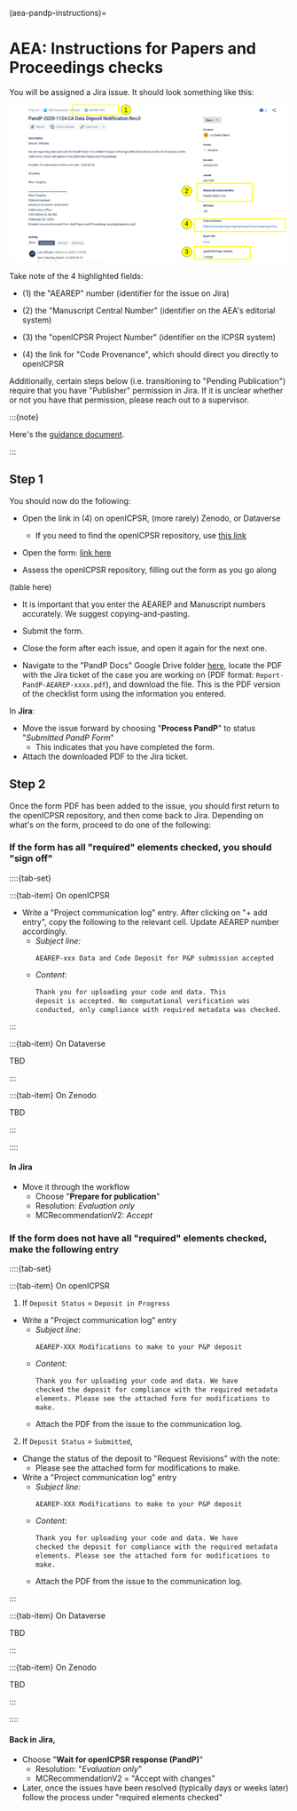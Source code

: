 (aea-pandp-instructions)=
# AEA: Instructions for Papers and Proceedings checks

You will be assigned a Jira issue. It should look something like this:

![](images/jira-pnp_screenshot.png)

Take note of the 4 highlighted fields:

- \(1) the "AEAREP" number (identifier for the issue on Jira)

- \(2) the "Manuscript Central Number" (identifier on the AEA's editorial system)

- \(3) the "openICPSR Project Number" (identifier on the ICPSR system)

- \(4) the link for "Code Provenance", which should direct you directly to openICPSR

Additionally, certain steps below (i.e. transitioning to "Pending Publication") require that you have "Publisher" permission in Jira. If it is unclear whether or not you have that permission, please reach out to a supervisor.  

:::{note}

Here's the [guidance document](https://aeadataeditor.github.io/aea-de-guidance/data-deposit-aea.html).

:::

## Step 1

You should now do the following:

- Open the link in (4) on openICPSR, (more rarely) Zenodo, or Dataverse 

  - If you need to find the openICPSR repository, use [this link](https://www.openicpsr.org/openicpsr/tenant/openicpsr/module/aea/reports)
    
<!-- -->

- Open the form: [link here](https://docs.google.com/forms/d/e/1FAIpQLSdUUZiGw3Rsv7RDimEhmQT4G1T7ZBWUR0Td_lNmAdKs5UGB0w/viewform?usp=sf_link)

- Assess the openICPSR repository, filling out the form as you go along

(table here)

  - It is important that you enter the AEAREP and Manuscript numbers accurately. We suggest copying-and-pasting.

- Submit the form.

- Close the form after each issue, and open it again for the next one.

- Navigate to the "PandP Docs" Google Drive folder [here](https://drive.google.com/drive/u/1/folders/1BhqECqYdBQJecRcDaJf_Jl2NoyiyrYzl), locate the PDF with the Jira ticket of the case you are working on (PDF format: `Report-PandP-AEAREP-xxxx.pdf`), and download the file. This is the PDF version of the checklist form using the information you entered.

In **Jira**:

- Move the issue forward by choosing "**Process PandP**" to status
     "*Submitted PandP Form*"
  - This indicates that you have completed the form.
- Attach the downloaded PDF to the Jira ticket.

## Step 2

Once the form PDF has been added to the issue, you should first return to the openICPSR repository, and then come back to Jira. Depending on what's on the form, proceed to do one of the following:

### If the form has all "required" elements checked, you should "sign off"


::::{tab-set}

:::{tab-item}  On openICPSR

- Write a "Project communication log" entry. After clicking on "+ add entry", copy the following to the relevant cell. Update AEAREP number accordingly.
  - *Subject line:* 
    ```
    AEAREP-xxx Data and Code Deposit for P&P submission accepted
    ```
  - *Content*: 
    ```
    Thank you for uploading your code and data. This
    deposit is accepted. No computational verification was
    conducted, only compliance with required metadata was checked.
    ```

::: 

:::{tab-item} On Dataverse

TBD

:::

:::{tab-item} On Zenodo

TBD

:::

::::

#### In Jira

- Move it through the workflow
  - Choose "**Prepare for publication**"
  - Resolution: *Evaluation only*
  - MCRecommendationV2: *Accept*

### If the form does not have all "required" elements checked, make the following entry

::::{tab-set}

:::{tab-item} On openICPSR

1) If `Deposit Status` = `Deposit in Progress`

- Write a "Project communication log" entry
  - *Subject line:* 
    ```
    AEAREP-XXX Modifications to make to your P&P deposit
    ```
  - *Content:* 
    ```
    Thank you for uploading your code and data. We have
    checked the deposit for compliance with the required metadata
    elements. Please see the attached form for modifications to
    make.
    ```
  - Attach the PDF from the issue to the communication log.

2) If `Deposit Status` = `Submitted`, 

- Change the status of the deposit to "Request Revisions" with the note:
  - Please see the attached form for modifications to make.
- Write a "Project communication log" entry
  - *Subject line:* 
    ```
    AEAREP-XXX Modifications to make to your P&P deposit
    ```
  - *Content:* 
    ```
    Thank you for uploading your code and data. We have
    checked the deposit for compliance with the required metadata
    elements. Please see the attached form for modifications to
    make.
    ```
  - Attach the PDF from the issue to the communication log.


::: 

:::{tab-item} On Dataverse

TBD

:::

:::{tab-item} On Zenodo

TBD

:::

::::

#### Back in Jira,

- Choose "**Wait for openICPSR response (PandP)**"
  - Resolution: "*Evaluation only*"
  - MCRecommendationV2 = "Accept with changes"
- Later, once the issues have been resolved (typically days or
        weeks later) follow the process under "required elements
        checked"
